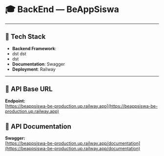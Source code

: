 # 🎓 BackEnd — BeAppSiswa

---

## 🚀 Tech Stack
- **Backend Framework**: 
- dst dst
- dst
- **Documentation**: Swagger
- **Deployment**: Railway

---

## 📌 API Base URL
**Endpoint:**  
[https://beappsiswa-be-production.up.railway.app](https://beappsiswa-be-production.up.railway.app)

## 📄 API Documentation
**Swagger:**  
[https://beappsiswa-be-production.up.railway.app/documentation](https://beappsiswa-be-production.up.railway.app/documentation)
